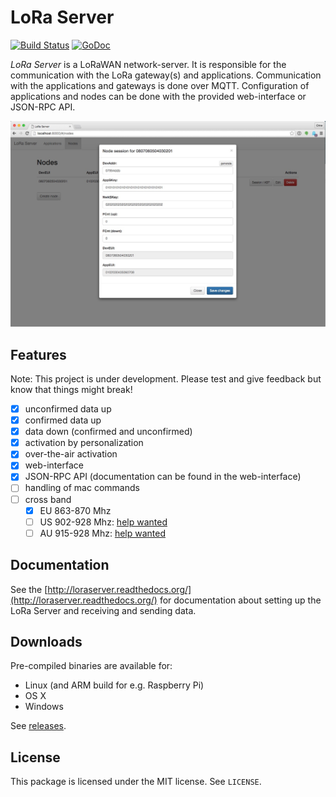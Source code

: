 # LoRa Server

[![Build Status](https://travis-ci.org/brocaar/loraserver.svg?branch=master)](https://travis-ci.org/brocaar/loraserver)
[![GoDoc](https://godoc.org/github.com/brocaar/loraserver?status.svg)](https://godoc.org/github.com/brocaar/loraserver)

*LoRa Server* is a LoRaWAN network-server. It is responsible for the
communication with the LoRa gateway(s) and applications. Communication
with the applications and gateways is done over MQTT. Configuration of
applications and nodes can be done with the provided web-interface or JSON-RPC API.

![web-interface](docs/img/webinterface.jpg)

## Features

Note: This project is under development. Please test and give feedback but know that things might break! 

- [x] unconfirmed data up
- [x] confirmed data up
- [x] data down (confirmed and unconfirmed)
- [x] activation by personalization
- [x] over-the-air activation
- [x] web-interface
- [x] JSON-RPC API (documentation can be found in the web-interface)
- [ ] handling of mac commands
- [ ] cross band
  - [x] EU 863-870 Mhz
  - [ ] US 902-928 Mhz: [help wanted](https://github.com/brocaar/loraserver/issues/9)
  - [ ] AU 915-928 Mhz: [help wanted](https://github.com/brocaar/loraserver/issues/10)

## Documentation

See the [http://loraserver.readthedocs.org/](http://loraserver.readthedocs.org/)
for documentation about setting up the LoRa Server and receiving and sending
data.

## Downloads

Pre-compiled binaries are available for:

* Linux (and ARM build for e.g. Raspberry Pi)
* OS X
* Windows

See [releases](https://github.com/brocaar/loraserver/releases).

## License

This package is licensed under the MIT license. See ``LICENSE``.
